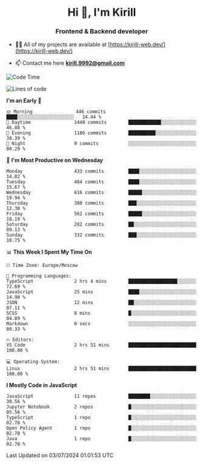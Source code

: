 <h1 align="center">Hi 👋, I'm Kirill</h1>
<h3 align="center">Frontend & Backend developer</h3>

- 👨‍💻 All of my projects are available at [https://kirill-web.dev/](https://kirill-web.dev/)

- 📫 Contact me here **kirill.9992@gmail.com**











<!--START_SECTION:waka-->
![Code Time](http://img.shields.io/badge/Code%20Time-1%2C869%20hrs%204%20mins-blue)

![Lines of code](https://img.shields.io/badge/From%20Hello%20World%20I%27ve%20Written-3.9%20million%20lines%20of%20code-blue)

**I'm an Early 🐤** 

```text
🌞 Morning                446 commits         ████░░░░░░░░░░░░░░░░░░░░░   14.44 % 
🌆 Daytime                1448 commits        ████████████░░░░░░░░░░░░░   46.88 % 
🌃 Evening                1186 commits        ██████████░░░░░░░░░░░░░░░   38.39 % 
🌙 Night                  9 commits           ░░░░░░░░░░░░░░░░░░░░░░░░░   00.29 % 
```
📅 **I'm Most Productive on Wednesday** 

```text
Monday                   433 commits         ████░░░░░░░░░░░░░░░░░░░░░   14.02 % 
Tuesday                  484 commits         ████░░░░░░░░░░░░░░░░░░░░░   15.67 % 
Wednesday                616 commits         █████░░░░░░░░░░░░░░░░░░░░   19.94 % 
Thursday                 380 commits         ███░░░░░░░░░░░░░░░░░░░░░░   12.30 % 
Friday                   562 commits         █████░░░░░░░░░░░░░░░░░░░░   18.19 % 
Saturday                 282 commits         ██░░░░░░░░░░░░░░░░░░░░░░░   09.13 % 
Sunday                   332 commits         ███░░░░░░░░░░░░░░░░░░░░░░   10.75 % 
```


📊 **This Week I Spent My Time On** 

```text
🕑︎ Time Zone: Europe/Moscow

💬 Programming Languages: 
TypeScript               2 hrs 4 mins        ██████████████████░░░░░░░   72.69 % 
JavaScript               25 mins             ████░░░░░░░░░░░░░░░░░░░░░   14.90 % 
JSON                     12 mins             ██░░░░░░░░░░░░░░░░░░░░░░░   07.11 % 
SCSS                     8 mins              █░░░░░░░░░░░░░░░░░░░░░░░░   04.89 % 
Markdown                 0 secs              ░░░░░░░░░░░░░░░░░░░░░░░░░   00.33 % 

🔥 Editors: 
VS Code                  2 hrs 51 mins       █████████████████████████   100.00 % 

💻 Operating System: 
Linux                    2 hrs 51 mins       █████████████████████████   100.00 % 
```

**I Mostly Code in JavaScript** 

```text
JavaScript               11 repos            ████████░░░░░░░░░░░░░░░░░   30.56 % 
Jupyter Notebook         2 repos             █░░░░░░░░░░░░░░░░░░░░░░░░   05.56 % 
TypeScript               1 repo              █░░░░░░░░░░░░░░░░░░░░░░░░   02.78 % 
Open Policy Agent        1 repo              █░░░░░░░░░░░░░░░░░░░░░░░░   02.78 % 
Java                     1 repo              █░░░░░░░░░░░░░░░░░░░░░░░░   02.78 % 
```




 Last Updated on 03/07/2024 01:01:53 UTC
<!--END_SECTION:waka-->
